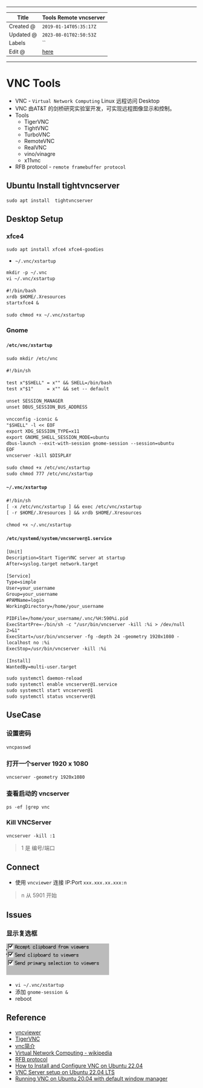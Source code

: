 -----

| Title     | Tools Remote vncserver                               |
| --------- | ---------------------------------------------------- |
| Created @ | `2019-01-14T05:35:17Z`                               |
| Updated @ | `2023-08-01T02:50:53Z`                               |
| Labels    | \`\`                                                 |
| Edit @    | [here](https://github.com/junxnone/linux/issues/103) |

-----

# VNC Tools

  - VNC - `Virtual Network Computing` Linux 远程访问 Desktop
  - VNC 由AT\&T 的剑桥研究实验室开发，可实现远程图像显示和控制。
  - Tools
      - TigerVNC
      - TightVNC
      - TurboVNC
      - RemoteVNC
      - RealVNC
      - vino/vinagre
      - x11vnc
  - RFB protocol - `remote framebuffer protocol`

## Ubuntu Install tightvncserver

    sudo apt install  tightvncserver

## Desktop Setup

### xfce4

    sudo apt install xfce4 xfce4-goodies

  - `~/.vnc/xstartup`

<!-- end list -->

    mkdir -p ~/.vnc
    vi ~/.vnc/xstartup

    #!/bin/bash
    xrdb $HOME/.Xresources
    startxfce4 &

    sudo chmod +x ~/.vnc/xstartup

### Gnome

#### `/etc/vnc/xstartup`

    sudo mkdir /etc/vnc

    #!/bin/sh
    
    test x"$SHELL" = x"" && SHELL=/bin/bash
    test x"$1"     = x"" && set -- default
    
    unset SESSION_MANAGER
    unset DBUS_SESSION_BUS_ADDRESS
    
    vncconfig -iconic &
    "$SHELL" -l << EOF
    export XDG_SESSION_TYPE=x11
    export GNOME_SHELL_SESSION_MODE=ubuntu
    dbus-launch --exit-with-session gnome-session --session=ubuntu
    EOF
    vncserver -kill $DISPLAY

    sudo chmod +x /etc/vnc/xstartup
    sudo chmod 777 /etc/vnc/xstartup

#### `~/.vnc/xstartup`

    #!/bin/sh
    [ -x /etc/vnc/xstartup ] && exec /etc/vnc/xstartup
    [ -r $HOME/.Xresources ] && xrdb $HOME/.Xresources

    chmod +x ~/.vnc/xstartup

#### `/etc/systemd/system/vncserver@1.service`

``` 
[Unit]
Description=Start TigerVNC server at startup
After=syslog.target network.target

[Service]
Type=simple
User=your_username
Group=your_username
#PAMName=login
WorkingDirectory=/home/your_username

PIDFile=/home/your_username/.vnc/%H:590%i.pid
ExecStartPre=-/bin/sh -c "/usr/bin/vncserver -kill :%i > /dev/null 2>&1"
ExecStart=/usr/bin/vncserver -fg -depth 24 -geometry 1920x1080 -localhost no :%i
ExecStop=/usr/bin/vncserver -kill :%i

[Install]
WantedBy=multi-user.target

```

    sudo systemctl daemon-reload
    sudo systemctl enable vncserver@1.service
    sudo systemctl start vncserver@1
    sudo systemctl status vncserver@1

## UseCase

### 设置密码

    vncpasswd

### 打开一个server 1920 x 1080

    vncserver -geometry 1920x1080

### 查看启动的 vncserver

    ps -ef |grep vnc

### Kill VNCServer

    vncserver -kill :1

> 1 是 编号/端口

## Connect

  - 使用 `vncviewer` 连接 IP:Port `xxx.xxx.xx.xxx:n`

> n 从 5901 开始

## Issues

### 显示复选框

![image](media/b8666416d1c9ae268b6a6936ae3e05fa9566cf02.png)

  - `vi ~/.vnc/xstartup`
  - 添加 `gnome-session &`
  - reboot

## Reference

  - [vncviewer](https://www.realvnc.com/en/connect/download/viewer/)
  - [TigerVNC](https://tigervnc.org/)
  - [vnc简介](https://github.com/levinit/itnotes/blob/main/vnc.md)
  - [Virtual Network Computing -
    wikipedia](https://en.wikipedia.org/wiki/Virtual_Network_Computing)
  - [RFB protocol](https://en.wikipedia.org/wiki/RFB_protocol)
  - [How to Install and Configure VNC on
    Ubuntu 22.04](https://www.digitalocean.com/community/tutorials/how-to-install-and-configure-vnc-on-ubuntu-22-04)
  - [VNC Server setup on Ubuntu 22.04
    LTS](https://gist.github.com/indyfromoz/739cd53d47b91ba1d3b540ab53b1f46c)
  - [Running VNC on Ubuntu 20.04 with default window
    manager](https://www.nodinrogers.com/post/2021-11-15-connecting-to-ubuntu-via-vnc-default-wm/)

